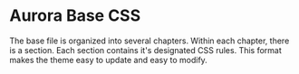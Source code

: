 # Aurora Base CSS
The base file is organized into several chapters. Within each chapter, there is a section. Each section contains it's designated CSS rules. This format makes the theme easy to update and easy to modify.
